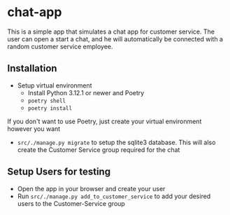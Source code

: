 # chat-app

This is a simple app that simulates a chat app for customer service. The user can open a start a chat, and he will
automatically be connected with a random customer service employee.

## Installation

* Setup virtual environment
  * Install Python 3.12.1 or newer and Poetry
  * `poetry shell`
  * `poetry install`

If you don't want to use Poetry, just create your virtual environment however you want
* `src/./manage.py migrate` to setup the sqlite3 database. This will also create the Customer Service group required for
the chat

## Setup Users for testing

* Open the app in your browser and create your user
* Run `src/./manage.py add_to_customer_service` to add your desired users to the Customer-Service group